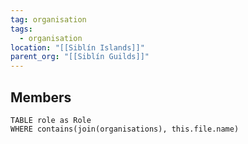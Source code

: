 ```yaml
---
tag: organisation
tags:
  - organisation
location: "[[Siblín Islands]]"
parent_org: "[[Siblín Guilds]]"
---
```


## Members

```dataview
TABLE role as Role
WHERE contains(join(organisations), this.file.name)
```